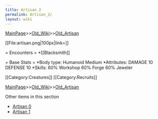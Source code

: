 ```yaml
---
title: Artisan 2
permalink: Artisan_2/
layout: wiki
---
```


[MainPage](/keeperrl_wiki/ "wikilink")>>[Old_Wiki](/keeperrl_wiki/Old_Wiki "wikilink")>>[Old_Artisan](/keeperrl_wiki/Old_Artisan "wikilink")

[[File:artisan.png|100px|link=]]

= Encounters =
*[[Blacksmith]]‎

= Base Stats =
*Body type: Humanoid Medium 
*Attributes: DAMAGE 10 DEFENSE 10 
*Skills: 60% Workshop 60% Forge 60% Jeweler 

[[Category:Creatures]]
[[Category:Recruits]]

[MainPage](/keeperrl_wiki/ "wikilink")>>[Old_Wiki](/keeperrl_wiki/Old_Wiki "wikilink")>>[Old_Artisan](/keeperrl_wiki/Old_Artisan "wikilink")

Other items in this section
-    [Artisan 0](/keeperrl_wiki/Artisan_0 "wikilink")
-    [Artisan 1](/keeperrl_wiki/Artisan_1 "wikilink")
